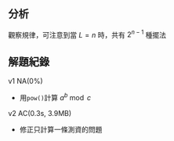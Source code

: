 ## 分析
觀察規律，可注意到當 $L=n$ 時，共有 $2^{n-1}$ 種擺法

## 解題紀錄
v1 NA(0%)
- 用`pow()`計算 $a^b \bmod c$

v2 AC(0.3s, 3.9MB)
- 修正只計算一條測資的問題